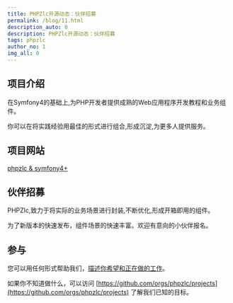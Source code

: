 ```yaml
---
title: PHPZlc开源动态：伙伴招募
permalink: /blog/11.html
description_auto: 0
description: PHPZlc开源动态：伙伴招募
tags: phpzlc
author_no: 1
img_all: 0
---
```


## 项目介绍

在Symfony4的基础上,为PHP开发者提供成熟的Web应用程序开发教程和业务组件。

你可以在将实践经验用最佳的形式进行组合,形成沉淀,为更多人提供服务。

## 项目网站

[phpzlc & symfony4+](https://phpzlc.github.io/)

## 伙伴招募

PHPZlc,致力于将实际的业务场景进行封装,不断优化,形成开箱即用的组件。

为了新版本的快速发布，组件场景的快速丰富。欢迎有意向的小伙伴报名。

## 参与

您可以用任何形式帮助我们，[描述你希望和正在做的工作](https://github.com/phpzlc/phpzlc.github.io/issues/9)。

如果你不知道做什么，可以访问 [https://github.com/orgs/phpzlc/projects](https://github.com/orgs/phpzlc/projects) 了解我们已知的目标。
